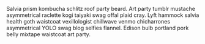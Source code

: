 Salvia prism kombucha schlitz roof party beard. Art party tumblr mustache asymmetrical raclette kogi taiyaki swag offal plaid cray. Lyft hammock salvia health goth waistcoat vexillologist chillwave venmo chicharrones asymmetrical YOLO swag blog selfies flannel. Edison bulb portland pork belly mixtape waistcoat art party.